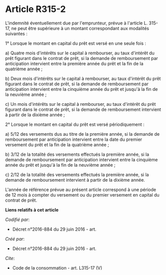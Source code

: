 # Article R315-2

L'indemnité éventuellement due par l'emprunteur, prévue à l'article L. 315-17, ne peut être supérieure à un montant
correspondant aux modalités suivantes : 

1° Lorsque le montant en capital du prêt est versé en une seule fois : 

a) Quatre mois d'intérêts sur le capital à rembourser, au taux d'intérêt du prêt figurant dans le contrat de prêt, si la
demande de remboursement par anticipation intervient entre la première année du prêt et la fin de la quatrième année ; 

b) Deux mois d'intérêts sur le capital à rembourser, au taux d'intérêt du prêt figurant dans le contrat de prêt, si la
demande de remboursement par anticipation intervient entre la cinquième année du prêt et jusqu'à la fin de la neuvième
année ; 

c) Un mois d'intérêts sur le capital à rembourser, au taux d'intérêt du prêt figurant dans le contrat de prêt, si la demande
de remboursement intervient à partir de la dixième année ; 

2° Lorsque le montant en capital du prêt est versé périodiquement : 

a) 5/12 des versements dus au titre de la première année, si la demande de remboursement par anticipation intervient entre la
date du premier versement du prêt et la fin de la quatrième année ; 

b) 3/12 de la totalité des versements effectués la première année, si la demande de remboursement par anticipation intervient
entre la cinquième année du prêt et jusqu'à la fin de la neuvième année ; 

c) 2/12 de la totalité des versements effectués la première année, si la demande de remboursement intervient à partir de la
dixième année. 

L'année de référence prévue au présent article correspond à une période de 12 mois à compter du versement ou du premier
versement en capital du contrat de prêt.

**Liens relatifs à cet article**

_Codifié par_:

  - Décret n°2016-884 du 29 juin 2016 - art.

_Créé par_:

  - Décret n°2016-884 du 29 juin 2016 - art.

_Cite_:

  - Code de la consommation - art. L315-17 (V)
